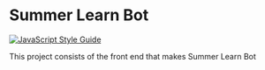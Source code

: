 Summer Learn Bot
===
[![JavaScript Style Guide](https://img.shields.io/badge/code_style-standard-brightgreen.svg)](https://standardjs.com)

This project consists of the front end that makes Summer Learn Bot
